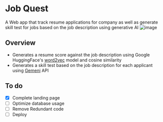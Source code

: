 # Job Quest
A  Web app that track resume applications for company as well as generate skill test for jobs based on the job description using generative AI 
![image](https://github.com/user-attachments/assets/d93b2768-ffd6-4826-b84b-4b1bcc5567b7)

## Overview
* Generates a resume score against the job description using Google HuggingFace's [word2vec](https://huggingface.co/fse/word2vec-google-news-300) model and cosine similarity
* Generates a skill test based on the job description for each applicant using [Gemeni](https://gemini.google.com/app?hl=en-IN) API

## To do

- [x] Complete landing page
- [ ] Optimize database usage
- [ ] Remove Redundant code
- [ ] Deploy
